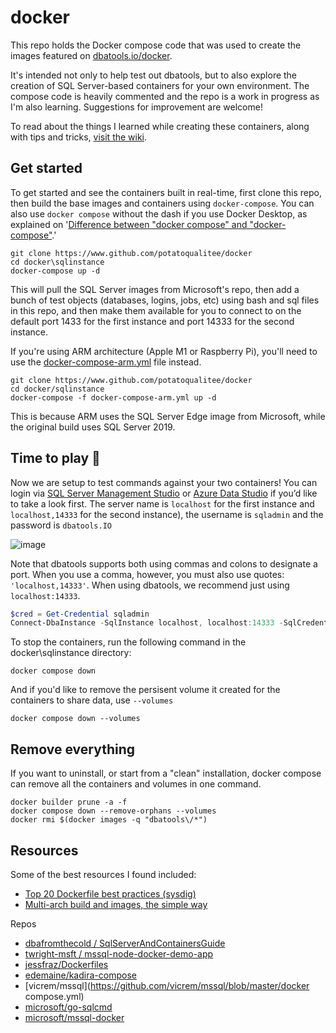 # docker

This repo holds the Docker compose code that was used to create the images featured on [dbatools.io/docker](https://dbatools.io/docker). 

It's intended not only to help test out dbatools, but to also explore the creation of SQL Server-based containers for your own environment. The compose code is heavily commented and the repo is a work in progress as I'm also learning. Suggestions for improvement are welcome!

To read about the things I learned while creating these containers, along with tips and tricks, [visit the wiki](https://github.com/potatoqualitee/docker/wiki).

## Get started

To get started and see the containers built in real-time, first clone this repo, then build the base images and containers using `docker-compose`. You can also use `docker compose` without the dash if you use Docker Desktop, as explained on '[Difference between "docker compose" and "docker-compose"](https://stackoverflow.com/questions/66514436/difference-between-docker-compose-and-docker-compose).'

```shell
git clone https://www.github.com/potatoqualitee/docker
cd docker\sqlinstance
docker-compose up -d
```

This will pull the SQL Server images from Microsoft's repo, then add a bunch of test objects (databases, logins, jobs, etc)  using bash and sql files in this repo, and then make them available for you to connect to on the default port 1433 for the first instance and port 14333 for the second instance.

If you're using ARM architecture (Apple M1 or Raspberry Pi), you'll need to use the [docker-compose-arm.yml](https://github.com/potatoqualitee/docker/blob/main/sqlinstance/docker-compose-arm.yml) file instead.

```shell
git clone https://www.github.com/potatoqualitee/docker
cd docker/sqlinstance
docker-compose -f docker-compose-arm.yml up -d
```

This is because ARM uses the SQL Server Edge image from Microsoft, while the original build uses SQL Server 2019.

## Time to play 🎉

Now we are setup to test commands against your two containers! You can login via [SQL Server Management Studio](https://sqlps.io/dl) or [Azure Data Studio](https://docs.microsoft.com/en-us/sql/azure-data-studio/download?view=sql-server-2017) if you’d like to take a look first. The server name is `localhost` for the first instance and `localhost,14333` for the second instance), the username is `sqladmin` and the password is `dbatools.IO`

![image](https://user-images.githubusercontent.com/8278033/142866226-35a5113b-4297-4e66-9c32-4d02e2f0a0d0.png)

Note that dbatools supports both using commas and colons to designate a port. When you use a comma, however, you must also use quotes: `'localhost,14333'`. When using dbatools, we recommend just using `localhost:14333`.

```powershell
$cred = Get-Credential sqladmin
Connect-DbaInstance -SqlInstance localhost, localhost:14333 -SqlCredential $cred
```

To stop the containers, run the following command in the docker\sqlinstance directory:

```shell
docker compose down
```

And if you'd like to remove the persisent volume it created for the containers to share data, use `--volumes`

```shell
docker compose down --volumes
```

## Remove everything

If you want to uninstall, or start from a "clean" installation, docker compose can remove all the containers and volumes in one command.

```shell
docker builder prune -a -f
docker compose down --remove-orphans --volumes
docker rmi $(docker images -q "dbatools\/*")
```

## Resources

Some of the best resources I found included:

* [Top 20 Dockerfile best practices (sysdig)](https://sysdig.com/blog/Dockerfile-best-practices)
* [Multi-arch build and images, the simple way](https://www.docker.com/blog/multi-arch-build-and-images-the-simple-way/)

Repos
* [dbafromthecold
/
SqlServerAndContainersGuide](https://github.com/dbafromthecold/SqlServerAndContainersGuide/tree/master/Code/6.DockerCompose/Advanced)
* [twright-msft
/
mssql-node-docker-demo-app](https://github.com/twright-msft/mssql-node-docker-demo-app)
* [jessfraz/Dockerfiles](https://github.com/jessfraz/Dockerfiles)
* [edemaine/kadira-compose](https://github.com/edemaine/kadira-compose)
* [vicrem/mssql](https://github.com/vicrem/mssql/blob/master/docker compose.yml)
* [microsoft/go-sqlcmd](https://github.com/microsoft/go-sqlcmd/)
* [microsoft/mssql-docker](https://github.com/microsoft/mssql-docker/tree/master/linux/preview/examples/mssql-customize)

